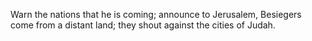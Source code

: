 Warn the nations that he is coming; announce to Jerusalem, Besiegers come from a distant land; they shout against the cities of Judah.
